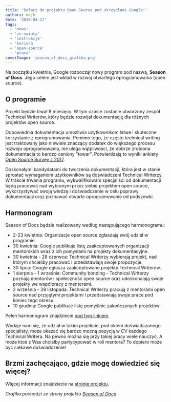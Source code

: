 ```yaml
---
title: 'Dołącz do projektu Open Source pod skrzydłami Google!'
authors: mojk
date: '2019-04-17'
tags:
  - 'news'
  - 'ze-swiata'
  - 'instrukcje'
  - 'kariera'
  - 'open-source'
  - 'praca'
coverImage: 'season_of_docs_grafika.png'
---
```


Na początku kwietnia, Google rozpoczął nowy program pod nazwą, **Season of
Docs**. Jego celem jest wkład w rozwój otwartego oprogramowania (open source).

<!--truncate-->

## O programie

Projekt będzie trwał 8 miesięcy. W tym czasie zostanie utworzony zespół
Technical Writerów, który będzie rozwijał dokumentację dla różnych projektów
open source.

Odpowiednia dokumentacja umożliwia użytkownikom łatwe i skuteczne korzystanie z
oprogramowania. Pomimo tego, że często technical writing jest traktowany jako
niewiele znaczący dodatek do większego procesu rozwoju oprogramowania, nie ulega
wątpliwości, że dobrze zrobiona dokumentacja to bardzo ceniony "towar".
Potwierdzają to wyniki ankiety
[Open Source Survey z 2017](https://opensourcesurvey.org/2017/).

Doskonałymi kandydatami do tworzenia dokumentacji, która jest w stanie sprostać
wymaganiom użytkowników są doświadczeni Technical Writerzy. W trakcie trwania
programu, wykwalifikowani specjaliści od dokumentacji będą pracować nad wybranym
przez siebie projektem open source, wykorzystywać swoją wiedzę i doświadczenie w
celu poprawy dokumentacji oraz poznawać otwarte oprogramowanie od podszewki.

## Harmonogram

Season of Docs będzie realizowany według następującego harmonogramu:

- 2-23 kwietnia: Organizacje open source zgłaszają swój udział w programie
- 30 kwietnia: Google publikuje listę zaakceptowanych organizacji mentorskich
  wraz z ich pomysłami na projekty dokumentacyjne.
- 30 kwietnia - 28 czerwca: Technical Writerzy wybierają projekt, nad którym
  chcieliby pracować i przedstawiają swoje propozycje.
- 30 lipca: Google ogłasza zaakceptowane projekty Technical Writerów.
- 1 sierpnia - 1 września: Community bonding - Technical Writerzy poznają
  mentorów i społeczność open source oraz udoskonalają swoje projekty we
  współpracy z mentorami.
- 2 września - 29 listopada: Technical Writerzy pracują z mentorami open source
  nad przyjętymi projektami i przedstawiają swoje prace pod koniec tego okresu.
- 10 grudnia: Google publikuje listę pomyślnie zakończonych projektów.

Pełen harmonogram znajdziecie
[pod tym linkiem](https://developers.google.com/season-of-docs/docs/timeline).

Wydaje nam się, że udział w takim projekcie, pod okiem doświadczonego
specjalisty, może okazać się bardzo mocną pozycją w CV każdego Technical
Writera. Na pewno można się przy takiej pracy wiele nauczyć. A może ktoś z Was
chciałby partycypować w roli mentora? To dopiero może być ciekawe doświadczenie!

## Brzmi zachęcająco, gdzie mogę dowiedzieć się więcej?

Więcej informacji znajdziecie na
[stronie projektu](https://developers.google.com/season-of-docs/).

_Grafika pochodzi ze strony projektu
[Season of Docs](https://developers.google.com/season-of-docs/)_
